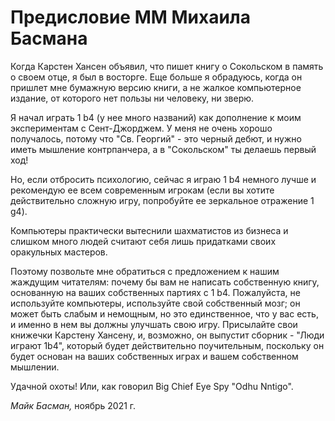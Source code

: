 # Предисловие ММ Михаила Басмана

Когда Карстен Хансен объявил, что пишет книгу о Сокольском в память о своем отце, я был в восторге. Еще больше я обрадуюсь, когда он пришлет мне бумажную версию книги, а не жалкое компьютерное издание, от которого нет пользы ни человеку, ни зверю.

Я начал играть 1 b4 (у нее много названий) как дополнение к моим экспериментам с Сент-Джорджем. У меня не очень хорошо получалось, потому что "Св. Георгий" - это черный дебют, и нужно иметь мышление контрпанчера, а в "Сокольском" ты делаешь первый ход!

Но, если отбросить психологию, сейчас я играю 1 b4 немного лучше и рекомендую ее всем современным игрокам (если вы хотите действительно сложную игру, попробуйте ее зеркальное отражение 1 g4).

Компьютеры практически вытеснили шахматистов из бизнеса и слишком много людей считают себя лишь придатками своих оракульных мастеров.

Поэтому позвольте мне обратиться с предложением к нашим жаждущим читателям: почему бы вам не написать собственную книгу, основанную на ваших собственных партиях с 1 b4. Пожалуйста, не используйте компьютеры, используйте свой собственный мозг; он может быть слабым и немощным, но это единственное, что у вас есть, и именно в нем вы должны улучшать свою игру. Присылайте свои книжечки Карстену Хансену, и, возможно, он выпустит сборник - "Люди играют 1b4", который будет действительно поучительным, поскольку он будет основан на ваших собственных играх и вашем собственном мышлении.

Удачной охоты! Или, как говорил Big Chief Eye Spy "Odhu Nntigo".

_Майк Басман,_
ноябрь 2021 г.
